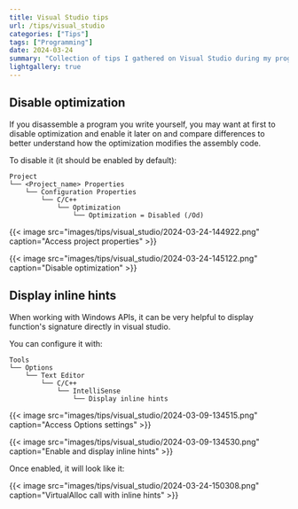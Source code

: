 ```yaml
---
title: Visual Studio tips
url: /tips/visual_studio
categories: ["Tips"]
tags: ["Programming"]
date: 2024-03-24
summary: "Collection of tips I gathered on Visual Studio during my programming journey."
lightgallery: true
---
```


## Disable optimization

If you disassemble a program you write yourself, you may want at first to disable optimization and enable it later on and compare differences to better understand how the optimization modifies the assembly code.

To disable it (it should be enabled by default): 
```{lineNos=false}
Project
└── <Project_name> Properties
    └── Configuration Properties
        └── C/C++
            └── Optimization
                └── Optimization = Disabled (/Od)
```

{{< image src="images/tips/visual_studio/2024-03-24-144922.png" caption="Access project properties" >}}

{{< image src="images/tips/visual_studio/2024-03-24-145122.png" caption="Disable optimization" >}}

## Display inline hints

When working with Windows APIs, it can be very helpful to display function's signature directly in visual studio. 

You can configure it with: 
```{lineNos=false}
Tools
└── Options
    └── Text Editor
        └── C/C++
            └── IntelliSense
                └── Display inline hints 
```

{{< image src="images/tips/visual_studio/2024-03-09-134515.png" caption="Access Options settings" >}}

{{< image src="images/tips/visual_studio/2024-03-09-134530.png" caption="Enable and display inline hints" >}}

Once enabled, it will look like it:

{{< image src="images/tips/visual_studio/2024-03-24-150308.png" caption="VirtualAlloc call with inline hints" >}}
